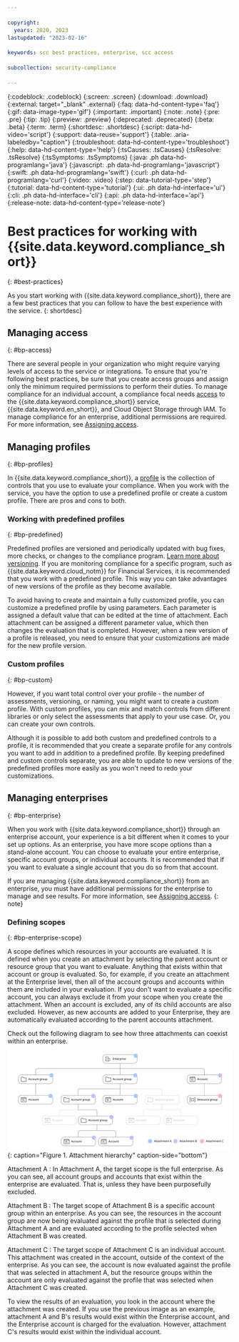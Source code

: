 ```yaml
---

copyright:
  years: 2020, 2023
lastupdated: "2023-02-16"

keywords: scc best practices, enterprise, scc access

subcollection: security-compliance

---
```


{:codeblock: .codeblock}
{:screen: .screen}
{:download: .download}
{:external: target="_blank" .external}
{:faq: data-hd-content-type='faq'}
{:gif: data-image-type='gif'}
{:important: .important}
{:note: .note}
{:pre: .pre}
{:tip: .tip}
{:preview: .preview}
{:deprecated: .deprecated}
{:beta: .beta}
{:term: .term}
{:shortdesc: .shortdesc}
{:script: data-hd-video='script'}
{:support: data-reuse='support'}
{:table: .aria-labeledby="caption"}
{:troubleshoot: data-hd-content-type='troubleshoot'}
{:help: data-hd-content-type='help'}
{:tsCauses: .tsCauses}
{:tsResolve: .tsResolve}
{:tsSymptoms: .tsSymptoms}
{:java: .ph data-hd-programlang='java'}
{:javascript: .ph data-hd-programlang='javascript'}
{:swift: .ph data-hd-programlang='swift'}
{:curl: .ph data-hd-programlang='curl'}
{:video: .video}
{:step: data-tutorial-type='step'}
{:tutorial: data-hd-content-type='tutorial'}
{:ui: .ph data-hd-interface='ui'}
{:cli: .ph data-hd-interface='cli'}
{:api: .ph data-hd-interface='api'}
{:release-note: data-hd-content-type='release-note'}

# Best practices for working with {{site.data.keyword.compliance_short}}
{: #best-practices}

As you start working with {{site.data.keyword.compliance_short}}, there are a few best practices that you can follow to have the best experience with the service.
{: shortdesc}


## Managing access
{: #bp-access}

There are several people in your organization who might require varying levels of access to the service or integrations. To ensure that you're following best practices, be sure that you create access groups and assign only the minimum required permissions to perform their duties. To manage compliance for an individual account, a compliance focal needs [access](/docs/security-compliance?topic=security-compliance-assign-roles) to the {{site.data.keyword.compliance_short}} service, {{site.data.keyword.en_short}}, and Cloud Object Storage through IAM. To manage compliance for an enterprise, additional permissions are required. For more information, see [Assigning access](/docs/security-compliance?topic=security-compliance-assign-roles).


## Managing profiles
{: #bp-profiles}

In {{site.data.keyword.compliance_short}}, a [profile](/docs/security-compliance?topic=security-compliance-key-concepts) is the collection of controls that you use to evaluate your compliance. When you work with the service, you have the option to use a predefined profile or create a custom profile. There are pros and cons to both. 

### Working with predefined profiles
{: #bp-predefined}

Predefined profiles are versioned and periodically updated with bug fixes, more checks, or changes to the compliance program. [Learn more about versioning](/docs/security-compliance?topic=security-compliance-predefined-profiles#profile-update-levels). If you are monitoring compliance for a specific program, such as {{site.data.keyword.cloud_notm}} for Financial Services, it is recommended that you work with a predefined profile. This way you can take advantages of new versions of the profile as they become available. 

To avoid having to create and maintain a fully customized profile, you can customize a predefined profile by using parameters. Each parameter is assigned a default value that can be edited at the time of attachment. Each attachment can be assigned a different parameter value, which then changes the evaluation that is completed. However, when a new version of a profile is released, you need to ensure that your customizations are made for the new profile version.


### Custom profiles
{: #bp-custom} 

However, if you want total control over your profile - the number of assessments, versioning, or naming, you might want to create a custom profile. With custom profiles, you can mix and match controls from different libraries or only select the assessments that apply to your use case. Or, you can create your own controls.

Although it is possible to add both custom and predefined controls to a profile, it is recommended that you create a separate profile for any controls you want to add in addition to a predefined profile. By keeping predefined and custom controls separate, you are able to update to new versions of the predefined profiles more easily as you won't need to redo your customizations.



## Managing enterprises
{: #bp-enterprise}

When you work with {{site.data.keyword.compliance_short}} through an enterprise account, your experience is a bit different when it comes to your set up options. As an enterprise, you have more scope options than a stand-alone account. You can choose to evaluate your entire enterprise, specific account groups, or individual accounts. It is recommended that if you want to evaluate a single account that you do so from that account.

If you are managing {{site.data.keyword.compliance_short}} from an enterprise, you must have additional permissions for the enterprise to manage and see results. For more information, see [Assigning access](/docs/security-compliance?topic=security-compliance-assign-roles).
{: note}


### Defining scopes
{: #bp-enterprise-scope}

A scope defines which resources in your accounts are evaluated. It is defined when you create an attachment by selecting the parent account or resource group that you want to evaluate. Anything that exists within that account or group is evaluated. So, for example, if you create an attachment at the Enterprise level, then all of the account groups and accounts within them are included in your evaluation. If you don't want to evaluate a specific account, you can always exclude it from your scope when you create the attachment. When an account is excluded, any of its child accounts are also excluded. However, as new accounts are added to your Enterprise, they are automatically evaluated according to the parent accounts attachment.

Check out the following diagram to see how three attachments can coexist within an enterprise.

![The image shows how two attachments are applied across an enterprise. One rule moves down the hierarchy. Another rule is attached only to a specific account, so its properties are applied only to the resources that it contains.](images/access-model.svg){: caption="Figure 1. Attachment hierarchy" caption-side="bottom"}

Attachment A
:   In Attachment A, the target scope is the full enterprise. As you can see, all account groups and accounts that exist within the enterprise are evaluated. That is, unless they have been purposefully excluded. 

Attachment B
:   The target scope of Attachment B is a specific account group within an enterprise. As you can see, the resources in the account group are now being evaluated against the profile that is selected during Attachment A and are evaluated according to the profile selected when Attachment B was created.

Attachment C
:   The target scope of Attachment C is an individual account. This attachment was created in the account, outside of the context of the enterprise. As you can see, the account is now evaluated against the profile that was selected in attachment A, but the resource groups within the account are only evaluated against the profile that was selected when Attachment C was created.

To view the results of an evaluation, you look in the account where the attachment was created. If you use the previous image as an example, attachment A and B's results would exist within the Enterprise account, and the Enterprise account is charged for the evaluation. However, attachment C's results would exist within the individual account. 


